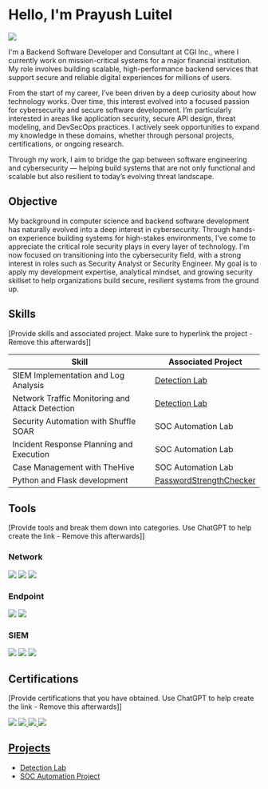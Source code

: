 # Hello, I'm Prayush Luitel
<a href="www.linkedin.com/in/prayush-luitel"><img src="https://img.shields.io/badge/-LinkedIn-0072b1?&style=for-the-badge&logo=linkedin&logoColor=white" /></a>

I'm a Backend Software Developer and Consultant at CGI Inc., where I currently work on mission-critical systems for a major financial institution. My role involves building scalable, high-performance backend services that support secure and reliable digital experiences for millions of users.

From the start of my career, I’ve been driven by a deep curiosity about how technology works. Over time, this interest evolved into a focused passion for cybersecurity and secure software development. I’m particularly interested in areas like application security, secure API design, threat modeling, and DevSecOps practices. I actively seek opportunities to expand my knowledge in these domains, whether through personal projects, certifications, or ongoing research.

Through my work, I aim to bridge the gap between software engineering and cybersecurity — helping build systems that are not only functional and scalable but also resilient to today’s evolving threat landscape.

## Objective

My background in computer science and backend software development has naturally evolved into a deep interest in cybersecurity. Through hands-on experience building systems for high-stakes environments, I’ve come to appreciate the critical role security plays in every layer of technology. I'm now focused on transitioning into the cybersecurity field, with a strong interest in roles such as Security Analyst or Security Engineer. My goal is to apply my development expertise, analytical mindset, and growing security skillset to help organizations build secure, resilient systems from the ground up.

## Skills
[Provide skills and associated project. Make sure to hyperlink the project - Remove this afterwards]]

| Skill                                         | Associated Project         |
|-----------------------------------------------|----------------------------|
| SIEM Implementation and Log Analysis          | <a href="https://google.com">Detection Lab</a>|
| Network Traffic Monitoring and Attack Detection | <a href="https://google.com">Detection Lab</a>|
| Security Automation with Shuffle SOAR         | SOC Automation Lab|
| Incident Response Planning and Execution      | SOC Automation Lab|
| Case Management with TheHive                  | SOC Automation Lab|
| Python and Flask development | <a href="https://github.com/luitel-prayush/PasswordStrengthChecker"> PasswordStrengthChecker</a>|

## Tools
[Provide tools and break them down into categories. Use ChatGPT to help create the link - Remove this afterwards]]

### Network
<div>
    <img src="https://img.shields.io/badge/-Wireshark-1679A7?&style=for-the-badge&logo=Wireshark&logoColor=white" />
    <img src="https://img.shields.io/badge/-Suricata-EF3B2D?&style=for-the-badge&logo=Suricata&logoColor=white" />
    <img src="https://img.shields.io/badge/-Zeek-777BB4?&style=for-the-badge&logo=Zeek&logoColor=white" />
</div>

### Endpoint
<div>
    <img src="https://img.shields.io/badge/-Microsoft_Defender_for_Endpoint-00A4EF?&style=for-the-badge&logo=Microsoft&logoColor=white" />
    <img src="https://img.shields.io/badge/-Velociraptor-4B275F?&style=for-the-badge&logo=Velociraptor&logoColor=white" />
</div>

### SIEM
<div>
    <img src="https://img.shields.io/badge/-Microsoft_Sentinel-0078D4?&style=for-the-badge&logo=Microsoft&logoColor=white" />
    <img src="https://img.shields.io/badge/-Splunk-000000?&style=for-the-badge&logo=Splunk&logoColor=white" />
    <img src="https://img.shields.io/badge/-Elastic-005571?&style=for-the-badge&logo=Elastic&logoColor=white" />
</div>

## Certifications
[Provide certifications that you have obtained. Use ChatGPT to help create the link - Remove this afterwards]]
<div>
<a href="https://www.credly.com/badges/a02f7b39-1468-4e9d-ba38-2ed8329ec91c/public_url"><img src="https://img.shields.io/badge/-Security%2B-FF0000?&style=for-the-badge&logo=CompTIA&logoColor=white"/></a>
<a href="https://www.credly.com/badges/a02f7b39-1468-4e9d-ba38-2ed8329ec91c/public_url"><img src="https://images.credly.com/size/680x680/images/0bf0f2da-a699-4c82-82e2-56dcf1f2e1c7/image.png =100x20?&style=for-the-badge&logo=CompTIA&logoColor=white/></a>
<img src="https://img.shields.io/badge/-A%2B-4D4D4D?&style=for-the-badge&logo=CompTIA&logoColor=white" />
<img src="https://img.shields.io/badge/-CDSA-006400?&style=for-the-badge&logoColor=white" />
<img src="https://img.shields.io/badge/-CCD-000080?&style=for-the-badge&logoColor=white" />
</div>

## Projects
- Detection Lab
- SOC Automation Project

